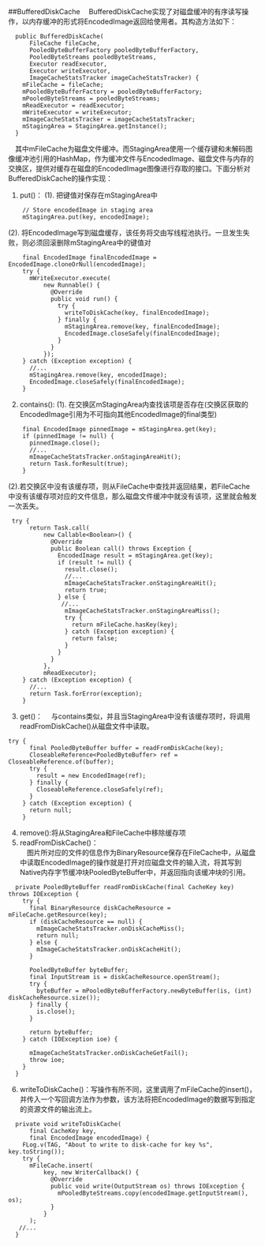##BufferedDiskCache
&#8195;BufferedDiskCache实现了对磁盘缓冲的有序读写操作，以内存缓冲的形式将EncodedImage返回给使用者。其构造方法如下：
```
  public BufferedDiskCache(
      FileCache fileCache,
      PooledByteBufferFactory pooledByteBufferFactory,
      PooledByteStreams pooledByteStreams,
      Executor readExecutor,
      Executor writeExecutor,
      ImageCacheStatsTracker imageCacheStatsTracker) {
    mFileCache = fileCache;
    mPooledByteBufferFactory = pooledByteBufferFactory;
    mPooledByteStreams = pooledByteStreams;
    mReadExecutor = readExecutor;
    mWriteExecutor = writeExecutor;
    mImageCacheStatsTracker = imageCacheStatsTracker;
    mStagingArea = StagingArea.getInstance();
  }
```
&#8195;其中mFileCache为磁盘文件缓冲。而StagingArea使用一个缓存键和未解码图像缓冲池引用的HashMap，作为缓冲文件与EncodedImage、磁盘文件与内存的交换区，提供对缓存在磁盘的EncodedImage图像进行存取的接口。下面分析对BufferedDiskCache的操作实现：   
1. put()：
(1). 把键值对保存在mStagingArea中
```
    // Store encodedImage in staging area
    mStagingArea.put(key, encodedImage);
```
(2). 将EncodedImage写到磁盘缓存，该任务将交由写线程池执行。一旦发生失败，则必须回滚删除mStagingArea中的键值对
```
    final EncodedImage finalEncodedImage = EncodedImage.cloneOrNull(encodedImage);
    try {
      mWriteExecutor.execute(
          new Runnable() {
            @Override
            public void run() {
              try {
                writeToDiskCache(key, finalEncodedImage);
              } finally {
                mStagingArea.remove(key, finalEncodedImage);
                EncodedImage.closeSafely(finalEncodedImage);
              }
            }
          });
    } catch (Exception exception) {
      //...
      mStagingArea.remove(key, encodedImage);
      EncodedImage.closeSafely(finalEncodedImage);
    }
```  
2. contains():
(1). 在交换区mStagingArea内查找该项是否存在(交换区获取的EncodedImage引用为不可指向其他EncodedImage的final类型)
```
    final EncodedImage pinnedImage = mStagingArea.get(key);
    if (pinnedImage != null) {
      pinnedImage.close();
      //...
      mImageCacheStatsTracker.onStagingAreaHit();
      return Task.forResult(true);
    }
```
(2).若交换区中没有该缓存项，则从FileCache中查找并返回结果，若FileCache中没有该缓存项对应的文件信息，那么磁盘文件缓冲中就没有该项，这里就会触发一次丢失。
```
 try {
      return Task.call(
          new Callable<Boolean>() {
            @Override
            public Boolean call() throws Exception {
              EncodedImage result = mStagingArea.get(key);
              if (result != null) {
                result.close();
                //...
                mImageCacheStatsTracker.onStagingAreaHit();
                return true;
              } else {
               //...
                mImageCacheStatsTracker.onStagingAreaMiss();
                try {
                  return mFileCache.hasKey(key);
                } catch (Exception exception) {
                  return false;
                }
              }
            }
          },
          mReadExecutor);
    } catch (Exception exception) {
      //...
      return Task.forError(exception);
    }
```   
3. get()：
&#8195;与contains类似，并且当StagingArea中没有该缓存项时，将调用readFromDiskCache()从磁盘文件中读取。
```
try {
      final PooledByteBuffer buffer = readFromDiskCache(key);
      CloseableReference<PooledByteBuffer> ref = CloseableReference.of(buffer);
      try {
        result = new EncodedImage(ref);
      } finally {
        CloseableReference.closeSafely(ref);
      }
    } catch (Exception exception) {
      return null;
    }
```
4. remove():将从StagingArea和FileCache中移除缓存项
5. readFromDiskCache()：   
&#8195;图片所对应的文件的信息作为BinaryResource保存在FileCache中，从磁盘中读取EncodedImage的操作就是打开对应磁盘文件的输入流，将其写到Native内存字节缓冲块PooledByteBuffer中，并返回指向该缓冲块的引用。
```
  private PooledByteBuffer readFromDiskCache(final CacheKey key) throws IOException {
    try {
      final BinaryResource diskCacheResource = mFileCache.getResource(key);
      if (diskCacheResource == null) {
        mImageCacheStatsTracker.onDiskCacheMiss();
        return null;
      } else {
        mImageCacheStatsTracker.onDiskCacheHit();
      }

      PooledByteBuffer byteBuffer;
      final InputStream is = diskCacheResource.openStream();
      try {
        byteBuffer = mPooledByteBufferFactory.newByteBuffer(is, (int) diskCacheResource.size());
      } finally {
        is.close();
      }

      return byteBuffer;
    } catch (IOException ioe) {

      mImageCacheStatsTracker.onDiskCacheGetFail();
      throw ioe;
    }
  }
```   
6. writeToDiskCache()：写操作有所不同，这里调用了mFileCache的insert()，并传入一个写回调方法作为参数，该方法将把EncodedImage的数据写到指定的资源文件的输出流上。
```
  private void writeToDiskCache(
      final CacheKey key,
      final EncodedImage encodedImage) {
    FLog.v(TAG, "About to write to disk-cache for key %s", key.toString());
    try {
      mFileCache.insert(
          key, new WriterCallback() {
            @Override
            public void write(OutputStream os) throws IOException {
              mPooledByteStreams.copy(encodedImage.getInputStream(), os);
            }
          }
      );
   //...
  }
```
